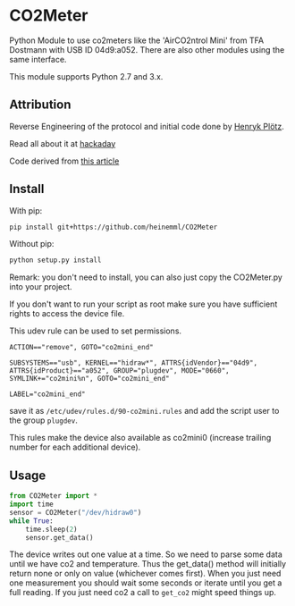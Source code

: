 # CO2Meter
Python Module to use co2meters like the 'AirCO2ntrol Mini' from TFA Dostmann with USB ID 04d9:a052. There are also other modules using the same interface.

This module supports Python 2.7 and 3.x.

## Attribution
Reverse Engineering of the protocol and initial code done by [Henryk Plötz](https://github.com/henryk). 

Read all about it at [hackaday](https://hackaday.io/project/5301-reverse-engineering-a-low-cost-usb-co-monitor)

Code derived from [this article](https://hackaday.io/project/5301-reverse-engineering-a-low-cost-usb-co-monitor/log/17909-all-your-base-are-belong-to-us)

## Install

With pip:
```bash
pip install git+https://github.com/heinemml/CO2Meter
```

Without pip:
```bash
python setup.py install
```
Remark: you don't need to install, you can also just copy the CO2Meter.py into your project.

If you don't want to run your script as root make sure you have sufficient rights to access the device file.

This udev rule can be used to set permissions.
```
ACTION=="remove", GOTO="co2mini_end"

SUBSYSTEMS=="usb", KERNEL=="hidraw*", ATTRS{idVendor}=="04d9", ATTRS{idProduct}=="a052", GROUP="plugdev", MODE="0660", SYMLINK+="co2mini%n", GOTO="co2mini_end"

LABEL="co2mini_end"
```
save it as `/etc/udev/rules.d/90-co2mini.rules` and add the script user to the group `plugdev`.

This rules make the device also available as co2mini0 (increase trailing number for each additional device).

## Usage
```python
from CO2Meter import *
import time
sensor = CO2Meter("/dev/hidraw0")
while True:
    time.sleep(2)
    sensor.get_data()
```

The device writes out one value at a time. So we need to parse some data until we have co2 and temperature. Thus the get_data() method will initially return none or only on value (whichever comes first). 
When you just need one measurement you should wait some seconds or iterate until you get a full reading. If you just need co2 a call to `get_co2` might speed things up.
